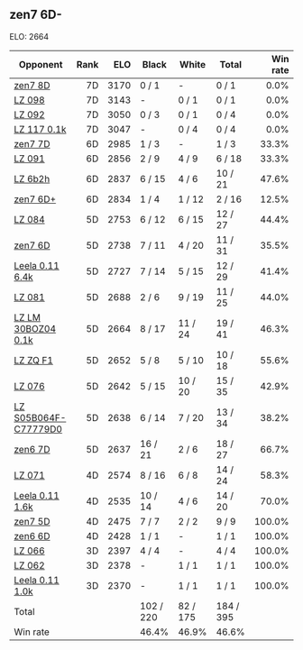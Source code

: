 ## zen7 6D- ##

ELO: 2664

Opponent | Rank | ELO | Black | White | Total | Win rate
---------|-----:|----:|-------|-------|-------|-------:
[zen7 8D](zen7%208D.md) | 7D | 3170 | 0 / 1 | - | 0 / 1 | 0.0%
[LZ 098](LZ%20098.md) | 7D | 3143 | - | 0 / 1 | 0 / 1 | 0.0%
[LZ 092](LZ%20092.md) | 7D | 3050 | 0 / 3 | 0 / 1 | 0 / 4 | 0.0%
[LZ 117 0.1k](LZ%20117%200.1k.md) | 7D | 3047 | - | 0 / 4 | 0 / 4 | 0.0%
[zen7 7D](zen7%207D.md) | 6D | 2985 | 1 / 3 | - | 1 / 3 | 33.3%
[LZ 091](LZ%20091.md) | 6D | 2856 | 2 / 9 | 4 / 9 | 6 / 18 | 33.3%
[LZ 6b2h](LZ%206b2h.md) | 6D | 2837 | 6 / 15 | 4 / 6 | 10 / 21 | 47.6%
[zen7 6D+](zen7%206D+.md) | 6D | 2834 | 1 / 4 | 1 / 12 | 2 / 16 | 12.5%
[LZ 084](LZ%20084.md) | 5D | 2753 | 6 / 12 | 6 / 15 | 12 / 27 | 44.4%
[zen7 6D](zen7%206D.md) | 5D | 2738 | 7 / 11 | 4 / 20 | 11 / 31 | 35.5%
[Leela 0.11 6.4k](Leela%200.11%206.4k.md) | 5D | 2727 | 7 / 14 | 5 / 15 | 12 / 29 | 41.4%
[LZ 081](LZ%20081.md) | 5D | 2688 | 2 / 6 | 9 / 19 | 11 / 25 | 44.0%
[LZ LM 30BOZ04 0.1k](LZ%20LM%2030BOZ04%200.1k.md) | 5D | 2664 | 8 / 17 | 11 / 24 | 19 / 41 | 46.3%
[LZ ZQ F1](LZ%20ZQ%20F1.md) | 5D | 2652 | 5 / 8 | 5 / 10 | 10 / 18 | 55.6%
[LZ 076](LZ%20076.md) | 5D | 2642 | 5 / 15 | 10 / 20 | 15 / 35 | 42.9%
[LZ S05B064F-C77779D0](LZ%20S05B064F-C77779D0.md) | 5D | 2638 | 6 / 14 | 7 / 20 | 13 / 34 | 38.2%
[zen6 7D](zen6%207D.md) | 5D | 2637 | 16 / 21 | 2 / 6 | 18 / 27 | 66.7%
[LZ 071](LZ%20071.md) | 4D | 2574 | 8 / 16 | 6 / 8 | 14 / 24 | 58.3%
[Leela 0.11 1.6k](Leela%200.11%201.6k.md) | 4D | 2535 | 10 / 14 | 4 / 6 | 14 / 20 | 70.0%
[zen7 5D](zen7%205D.md) | 4D | 2475 | 7 / 7 | 2 / 2 | 9 / 9 | 100.0%
[zen6 6D](zen6%206D.md) | 4D | 2428 | 1 / 1 | - | 1 / 1 | 100.0%
[LZ 066](LZ%20066.md) | 3D | 2397 | 4 / 4 | - | 4 / 4 | 100.0%
[LZ 062](LZ%20062.md) | 3D | 2378 | - | 1 / 1 | 1 / 1 | 100.0%
[Leela 0.11 1.0k](Leela%200.11%201.0k.md) | 3D | 2370 | - | 1 / 1 | 1 / 1 | 100.0%
Total | | | 102 / 220 | 82 / 175 | 184 / 395 | 
Win rate| | | 46.4% | 46.9% | 46.6% | 
